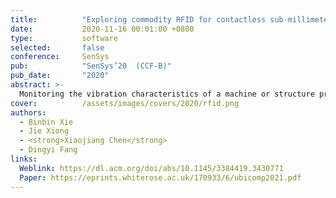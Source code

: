 ```yaml
---
title:          "Exploring commodity RFID for contactless sub-millimeter vibration sensing"
date:           2020-11-16 00:01:00 +0800
type:           software
selected:       false
conference:     SenSys
pub:            "SenSys’20  (CCF-B)"
pub_date:       "2020"
abstract: >-
  Monitoring the vibration characteristics of a machine or structure provides valuable information of its health condition and this information can be used to detect problems in their incipient stage. Recently, researchers employ RFID signals for vibration sensing. However, they mainly focus on vibration frequency estimation and still face difficulties in accurately sensing the other important characteristic of vibration which is vibration amplitude in the scale of sub-millimeter. In this paper, we introduce TagSMM, a contactless RFID-based vibration sensing system which can measure vibration amplitude in sub-millimeter resolution. TagSMM employs the signal propagation theory to deeply understand how the signal phase varies with vibration and proposes a coupling-based method to amplify the vibration-induced phase change to achieve sub-millimeter level amplitude sensing for the first time. We design and implement TagSMM with commodity RFID hardware. Our experiments show that TagSMM can detect a 0.5 mm vibration, 10 times better than the state-of-the-arts. Our field studies show TagSMM can sense a drone's abnormal vibration and can also effectively detect a small 0.2 cm screw loose in a motor at a 100% accuracy. 
cover:          /assets/images/covers/2020/rfid.png
authors:
  - Binbin Xie
  - Jie Xiong 
  - <strong>Xiaojiang Chen</strong>
  - Dingyi Fang
links:
  Weblink: https://dl.acm.org/doi/abs/10.1145/3384419.3430771
  Paper: https://eprints.whiterose.ac.uk/170933/6/ubicomp2021.pdf
---
```

